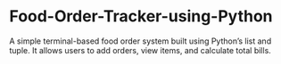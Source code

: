 # Food-Order-Tracker-using-Python
A simple terminal-based food order system built using Python’s list and tuple. It allows users to add orders, view items, and calculate total bills.

